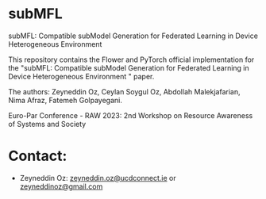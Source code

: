 # subMFL
subMFL: Compatible subModel Generation for Federated Learning in Device Heterogeneous Environment

This repository contains the Flower and PyTorch official implementation for the "subMFL: Compatible subModel Generation for Federated Learning in Device Heterogeneous Environment
" paper. 

The authors: Zeyneddin Oz, Ceylan Soygul Oz, Abdollah Malekjafarian, Nima Afraz, Fatemeh Golpayegani.

Euro-Par Conference - RAW 2023: 2nd Workshop on Resource Awareness of Systems and Society

# Contact:
* Zeyneddin Oz: zeyneddin.oz@ucdconnect.ie or zeyneddinoz@gmail.com
